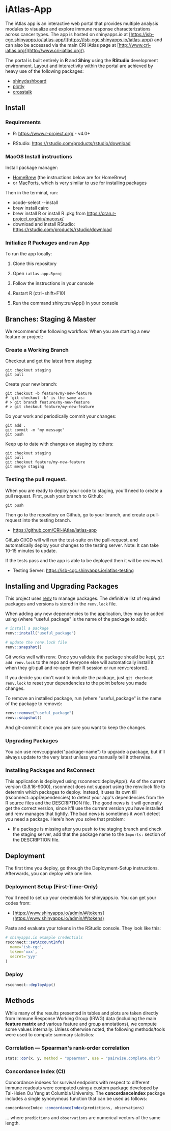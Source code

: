 
# iAtlas-App

The iAtlas app is an interactive web portal that provides multiple analysis modules to visualize and explore immune response characterizations across cancer types. The app is hosted on shinyapps.io at [https://isb-cgc.shinyapps.io/iatlas-app/](https://isb-cgc.shinyapps.io/iatlas-app/) and can also be accessed via the main CRI iAtlas page at [http://www.cri-iatlas.org/](http://www.cri-iatlas.org/).

The portal is built entirely in **R** and **Shiny** using the **RStudio** development environment. Layout and interactivity within the portal are achieved by heavy use of the following packages:

- [shinydashboard](https://rstudio.github.io/shinydashboard/)
- [plotly](https://plot.ly/r/)
- [crosstalk](https://rstudio.github.io/crosstalk/)

## Install

### Requirements

- R: https://www.r-project.org/ - v4.0+

- RStudio: https://rstudio.com/products/rstudio/download

### MacOS Install instructions

Install package manager:
- [HomeBrew](https://brew.sh/) (the instructions below are for HomeBrew)
- or [MacPorts](https://www.macports.org/), which is very similar to use for installing packages

Then in the terminal, run:

- xcode-select --install
- brew install cairo
- brew install R or install R .pkg from https://cran.r-project.org/bin/macosx/
- download and install RStudio: https://rstudio.com/products/rstudio/download

### Initialize R Packages and run App

To run the app locally:

1. Clone this repository

1. Open `iatlas-app.Rproj`

1. Follow the instructions in your console

1. Restart R (ctrl+shift+F10)

1. Run the command shiny::runApp() in your console

## Branches: Staging & Master

We recommend the following workflow. When you are starting a new feature or project:

### Create a Working Branch

Checkout and get the latest from staging:
```shell
git checkout staging
git pull
```

Create your new branch:
```shell
git checkout -b feature/my-new-feature
# 'git checkout -b' is the same as:
# > git branch feature/my-new-feature
# > git checkout feature/my-new-feature
```

Do your work and periodically commit your changes:
```shell
git add .
git commit -m "my message"
git push
```

Keep up to date with changes on staging by others:
```shell
git checkout staging
git pull
git checkout feature/my-new-feature
git merge staging
```

### Testing the pull request.

When you are ready to deploy your code to staging, you'll need to create a pull request. First, push your branch to Github:

```shell
git push
```

Then go to the repository on Github, go to your branch, and create a pull-request into the testing branch.

* https://github.com/CRI-iAtlas/iatlas-app

GitLab CI/CD will will run the test-suite on the pull-request, and automatically deploy your changes to the testing server. Note: It can take 10-15 minutes to update.

If the tests pass and the app is able to be deployed then it will be reviewed.

* Testing Server: https://isb-cgc.shinyapps.io/iatlas-testing


## Installing and Upgrading Packages

This project uses [renv](https://rstudio.github.io/renv/reference/install.html) to manage packages. The definitive list of required packages and versions is stored in the `renv.lock` file.

When adding any new dependencies to the application, they may be added using (where "useful_package" is the name of the package to add):

```R
# install a package
renv::install("useful_package")

# update the renv.lock file
renv::snapshot()
```

Git works well with renv. Once you validate the package should be kept, `git add renv.lock` to the repo and everyone else will automatically install it when they git-pull and re-open their R session or run renv::restore().

If you decide you don't want to include the package, just `git checkout renv.lock` to reset your dependencies to the point before you made changes.

To remove an installed package, run (where "useful_package" is the name of the package to remove):

```R
renv::remove("useful_package")
renv::snapshot()
```

And git-commit it once you are sure you want to keep the changes.


### Upgrading Packages

You can use renv::upgrade("package-name") to upgrade a package, but it'll always update to the very latest uniless you manually tell it otherwise.

### Installing Packages and RsConnect

This application is deployed using rsconnect::deployApp(). As of the current version (0.8.16-9000), rsconnect does not support using the renv.lock file to determin which packages to deploy. Instead, it uses its own till (rsconnect::appDependencies) to detect your app's dependencies from the R source files and the DESCRIPTION file. The good news is it will generally get the correct version, since it'll use the current version you have installed and renv manages that tightly. The bad news is sometimes it won't detect you need a package. Here's how you solve that problem:

* If a package is missing after you push to the staging branch and check the staging server, add that the package name to the `Imports:` section of the DESCRIPTION file.


## Deployment

The first time you deploy, go through the Deployment-Setup instructions. Afterwards, you can deploy with one line.

### Deployment Setup (First-Time-Only)

You'll need to set up your credentials for shinyapps.io. You can get your codes from:

- [https://www.shinyapps.io/admin/#/tokens](https://www.shinyapps.io/admin/#/tokens)

Paste and evaluate your tokens in the RStudio console. They look like this:

```R
# shinyapps.io example credentials
rsconnect::setAccountInfo(
  name='isb-cgc',
  token='xxx',
  secret='yyy'
)
```

### Deploy
```R
rsconnect::deployApp()
```

## Methods

While many of the results presented in tables and plots are taken directly from Immune Response Working Group (IRWG) data (including the main **feature matrix** and various feature and group annotations), we compute some values internally. Unless otherwise noted, the following methods/tools were used to compute summary statistics:

### Correlation — Spearman's rank-order correlation

```R
stats::cor(x, y, method = "spearman", use = "pairwise.complete.obs")
```

### Concordance Index (CI)

Concordance indexes for survival endpoints with respect to different immune readouts were computed using a custom package developed by Tai-Hsien Ou Yang at Columbia University. The **concordanceIndex** package includes a single synonymous function that can be used as follows:

```R
concordanceIndex::concordanceIndex(predictions, observations)
```

... where `predictions` and `observations` are numerical vectors of the same length.
